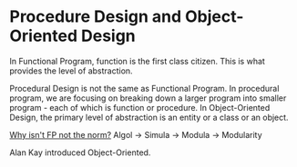 # Procedure Design and Object-Oriented Design

In Functional Program, function is the first class citizen. This is what provides the level of abstraction.

Procedural Design is not the same as Functional Program. In procedural program, we are focusing on breaking down a larger program into smaller program - each of which is function or procedure.
In Object-Oriented Design, the primary level of abstraction is an entity or a class or an object.


[Why isn't FP not the norm?](https://www.youtube.com/watch?v=QyJZzq0v7Z4)
Algol -> Simula -> 
Modula -> Modularity

Alan Kay introduced Object-Oriented.
